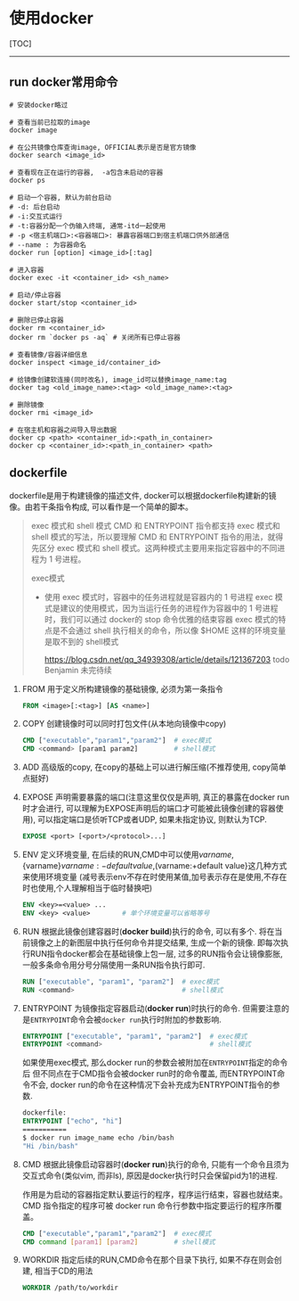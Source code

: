 # 使用docker

[TOC]

---

## run docker常用命令

```shell
# 安装docker略过

# 查看当前已拉取的image
docker image

# 在公共镜像仓库查询image, OFFICIAL表示是否是官方镜像
docker search <image_id>

# 查看现在正在运行的容器,  -a包含未启动的容器
docker ps

# 启动一个容器, 默认为前台启动
# -d: 后台启动
# -i:交互式运行
# -t:容器分配一个伪输入终端, 通常-itd一起使用
# -p <宿主机端口>:<容器端口>: 暴露容器端口到宿主机端口供外部通信 
# --name : 为容器命名
docker run [option] <image_id>[:tag]

# 进入容器
docker exec -it <container_id> <sh_name>

# 启动/停止容器
docker start/stop <container_id>

# 删除已停止容器
docker rm <container_id>
docker rm `docker ps -aq` # 关闭所有已停止容器

# 查看镜像/容器详细信息
docker inspect <image_id/container_id>

# 给镜像创建软连接(同时改名), image_id可以替换image_name:tag
docker tag <old_image_name>:<tag> <old_image_name>:<tag>

# 删除镜像
docker rmi <image_id>

# 在宿主机和容器之间导入导出数据
docker cp <path> <container_id>:<path_in_container>
docker cp <container_id>:<path_in_container> <path>
```

## dockerfile

dockerfile是用于构建镜像的描述文件, docker可以根据dockerfile构建新的镜像。由若干条指令构成, 可以看作是一个简单的脚本。

> exec 模式和 shell 模式
> CMD 和 ENTRYPOINT 指令都支持 exec 模式和 shell 模式的写法，所以要理解 CMD 和 ENTRYPOINT 指令的用法，就得先区分 exec 模式和 shell 模式。这两种模式主要用来指定容器中的不同进程为 1 号进程。
>
> exec模式
>
> - 使用 exec 模式时，容器中的任务进程就是容器内的 1 号进程
>   exec 模式是建议的使用模式，因为当运行任务的进程作为容器中的 1 号进程时，我们可以通过 docker的 stop 命令优雅的结束容器
>   exec 模式的特点是不会通过 shell 执行相关的命令，所以像 $HOME 这样的环境变量是取不到的
>   shell模式
>
>   https://blog.csdn.net/qq_34939308/article/details/121367203 todo Benjamin 未完待续

1. FROM
    用于定义所构建镜像的基础镜像, 必须为第一条指令
    
    ```dockerfile
    FROM <image>[:<tag>] [AS <name>]
    ```
    
1. COPY
    创建镜像时可以同时打包文件(从本地向镜像中copy)
    ```dockerfile
    CMD ["executable","param1","param2"]  # exec模式
    CMD <command> [param1 param2]         # shell模式
    ```

1. ADD
    高级版的copy, 在copy的基础上可以进行解压缩(不推荐使用, copy简单点挺好)

1. EXPOSE
    声明需要暴露的端口(注意这里仅仅是声明, 真正的暴露在docker run时才会进行, 可以理解为EXPOSE声明后的端口才可能被此镜像创建的容器使用), 可以指定端口是侦听TCP或者UDP, 如果未指定协议, 则默认为TCP.
    ```dockerfile
    EXPOSE <port> [<port>/<protocol>...]
    ```

1. ENV
    定义环境变量, 在后续的RUN,CMD中可以使用$varname,${varname}${varname:-default value},$(varname:+default value}这几种方式来使用环境变量 (减号表示env不存在时使用某值,加号表示存在是使用,不存在时也使用,个人理解相当于临时替换吧)
    ```dockerfile
    ENV <key>=<value> ...
    ENV <key> <value>        # 单个环境变量可以省略等号
    ```

1. RUN
    根据此镜像创建容器时(**docker build**)执行的命令, 可以有多个.
    将在当前镜像之上的新图层中执行任何命令并提交结果, 生成一个新的镜像. 即每次执行RUN指令docker都会在基础镜像上包一层, 过多的RUN指令会让镜像膨胀, 一般多条命令用分号分隔使用一条RUN指令执行即可.

    ```dockerfile
    RUN ["executable", "param1", "param2"]  # exec模式
    RUN <command>                           # shell模式
    ```

1. ENTRYPOINT
    为镜像指定容器启动(**docker run**)时执行的命令. 但需要注意的是`ENTRYPOINT`命令会被`docker run`执行时附加的参数影响.

    ```dockerfile
    ENTRYPOINT ["executable", "param1", "param2"]  # exec模式
    ENTRYPOINT <command>                           # shell模式
    ```
    
    如果使用exec模式, 那么docker run的参数会被附加在`ENTRYPOINT`指定的命令后
    但不同点在于CMD指令会被docker run时的命令覆盖, 而ENTRYPOINT命令不会, docker run的命令在这种情况下会补充成为ENTRYPOINT指令的参数.
    
    ```dockerfile
    dockerfile:
    ENTRYPOINT ["echo", "hi"]
    ===========
    $ docker run image_name echo /bin/bash
    "Hi /bin/bash"
    ```
    
1. CMD
    根据此镜像启动容器时(**docker run**)执行的命令, 只能有一个命令且须为交互式命令(类似vim, 而非ls), 原因是docker执行时只会保留pid为1的进程.

    作用是为启动的容器指定默认要运行的程序，程序运行结束，容器也就结束。CMD 指令指定的程序可被 docker run 命令行参数中指定要运行的程序所覆盖。

    ```dockerfile
    CMD ["executable","param1","param2"]  # exec模式
    CMD command [param1] [param2]         # shell模式
    ```

1. WORKDIR
    指定后续的RUN,CMD命令在那个目录下执行, 如果不存在则会创建, 相当于CD的用法
    ```dockerfile
    WORKDIR /path/to/workdir
    ```



